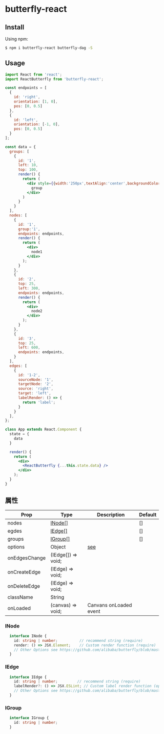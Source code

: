 # butterfly-react

## Install

Using npm:

``` bash
$ npm i butterfly-react butterfly-dag -S
```

## Usage

``` jsx
import React from 'react';
import ReactButterfly from 'butterfly-react';

const endpoints = [
  {
    id: 'right',
    orientation: [1, 0],
    pos: [0, 0.5]
  },
  {
    id: 'left',
    orientation: [-1, 0],
    pos: [0, 0.5]
  }
];

const data = {
  groups: [
    {
      id: '1',
      left: 10,
      top: 100,
      render() {
        return (
          <div style={{width:'250px',textAlign:'center',backgroundColor:'blanchedalmond'}}>
            group
          </div>
        )
      }
    }
  ],
  nodes: [
    {
      id: '1',
      group:'1',
      endpoints: endpoints,
      render() {
        return (
          <div>
            node1
          </div>
        );
      }
    },
    {
      id: '2',
      top: 25,
      left: 300,
      endpoints: endpoints,
      render() {
        return (
          <div>
            node2
          </div>
        );
      }
    },
    {
      id: '3',
      top: 25,
      left: 600,
      endpoints: endpoints,
    }
  ],
  edges: [
    {
      id: '1-2',
      sourceNode: '1',
      targetNode: '2',
      source: 'right',
      target: 'left',
      labelRender: () => {
        return 'label';
      }
    }
  ],
};

class App extends React.Component {
  state = {
    data
  }

  render() {
    return (
      <div>
        <ReactButterfly {...this.state.data} />
      </div>
    );
  }
}
```

## 属性

| Prop          | Type                | Description                                                                              | Default |
|---------------|---------------------|------------------------------------------------------------------------------------------|---------|
| nodes         | [INode[]](#INode)   |                                                                                          | []      |
| egdes         | [IEdge[]](#IEdge)   |                                                                                          | []      |
| groups        | [IGroup[]](#IGroup) |                                                                                          | []      |
| options       | Object              | [see](https://github.com/alibaba/butterfly/blob/master/docs/zh-CN/canvas.md#canvas-attr) |         |
| onEdgesChange | (IEdge[]) => void; |                                                                                          |         |
| onCreateEdge  | (IEdge) => void; |                                                                                          |         |
| onDeleteEdge  | (IEdge) => void; |                                                                                          |         |
| className     | String              |                                                                                          |         |
| onLoaded      | (canvas) => void; | Canvans onLoaded event                                                                   |         |

### INode

``` ts
  interface INode {
    id: string | number;          // recommend string (require)
    render: () => JSX.Element;    // Custom render function (require)
    // Other Options see https://github.com/alibaba/butterfly/blob/master/docs/zh-CN/node.md#node-attr
  }
```

### IEdge

``` ts
  interface IEdge {
    id: string | number;         // recommend string (require)
    labelRender?: () => JSX.ESLint; // Custom label render function (optional)
    // Other Options see https://github.com/alibaba/butterfly/blob/master/docs/zh-CN/edge.md
  }
```

### IGroup

``` ts
  interface IGroup {
    id: string | number;
  }
```
